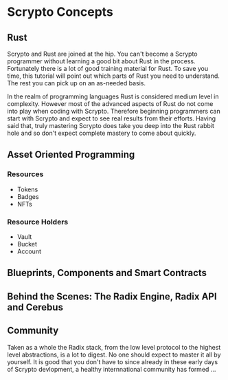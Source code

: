 # Scrypto Concepts

## Rust

Scrypto and Rust are joined at the hip. You can't become a Scrypto programmer without learning a good bit about Rust in the process. Fortunately there is a lot of good training material for Rust. To save you time, this tutorial will point out which parts of Rust you need to understand. The rest you can pick up on an as-needed basis.

In the realm of programming languages Rust is considered medium level in complexity. However most of the advanced aspects of Rust do not come into play when coding with Scrypto. Therefore beginning programmers can start with Scrypto and expect to see real results from their efforts. Having said that, truly mastering Scrypto does take you deep into the Rust rabbit hole and so don't expect complete mastery to come about quickly.

## Asset Oriented Programming

### Resources

* Tokens
* Badges
* NFTs

### Resource Holders
* Vault
* Bucket
* Account

## Blueprints, Components and Smart Contracts

## Behind the Scenes: The Radix Engine, Radix API and Cerebus

## Community

Taken as a whole the Radix stack, from the low level protocol to the highest level abstractions, is a lot to digest. No one should expect to master it all by yourself.  It is good that you don't have to since already in these early days of Scrypto devlopment, a healthy internnational community has formed ...

